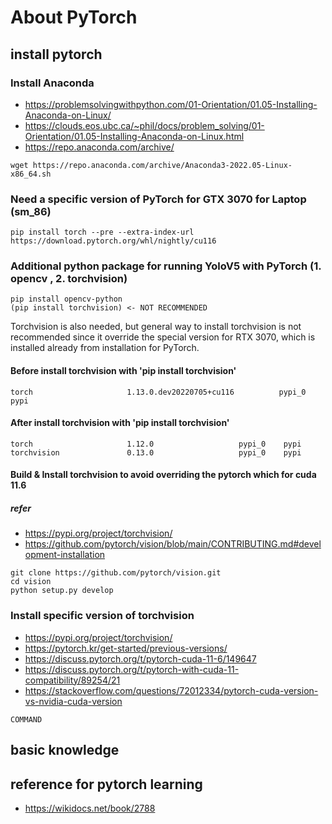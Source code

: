 # About PyTorch

## install pytorch

### Install Anaconda

- https://problemsolvingwithpython.com/01-Orientation/01.05-Installing-Anaconda-on-Linux/
- https://clouds.eos.ubc.ca/~phil/docs/problem_solving/01-Orientation/01.05-Installing-Anaconda-on-Linux.html
- https://repo.anaconda.com/archive/
```
wget https://repo.anaconda.com/archive/Anaconda3-2022.05-Linux-x86_64.sh
```

### Need a specific version of PyTorch for GTX 3070 for Laptop (sm_86)
```
pip install torch --pre --extra-index-url https://download.pytorch.org/whl/nightly/cu116
```

### Additional python package for running YoloV5 with PyTorch (1. opencv , 2. torchvision)
```
pip install opencv-python
(pip install torchvision) <- NOT RECOMMENDED
```

Torchvision is also needed, but general way to install torchvision is not recommended since it override the special version for RTX 3070, which is installed already from installation for PyTorch.

#### Before install torchvision with 'pip install torchvision'
```
torch                     1.13.0.dev20220705+cu116          pypi_0    pypi
```
#### After install torchvision with 'pip install torchvision'
```
torch                     1.12.0                   pypi_0    pypi
torchvision               0.13.0                   pypi_0    pypi
```

#### Build & Install torchvision to avoid overriding the pytorch which for cuda 11.6
##### refer
- https://pypi.org/project/torchvision/
- https://github.com/pytorch/vision/blob/main/CONTRIBUTING.md#development-installation
```
git clone https://github.com/pytorch/vision.git
cd vision
python setup.py develop
```

### Install specific version of torchvision
- https://pypi.org/project/torchvision/
- https://pytorch.kr/get-started/previous-versions/
- https://discuss.pytorch.org/t/pytorch-cuda-11-6/149647
- https://discuss.pytorch.org/t/pytorch-with-cuda-11-compatibility/89254/21
- https://stackoverflow.com/questions/72012334/pytorch-cuda-version-vs-nvidia-cuda-version
```
COMMAND
```
## basic knowledge

## reference for pytorch learning

- https://wikidocs.net/book/2788
